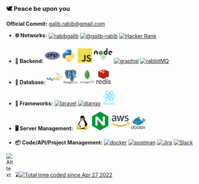 ### 🕊️ Peace be upon you
**Official Commit:** [galib.rabib@gmail.com](mailto:galib.rabib@gmail.com)
<!-- <hr> -->

- <strong>🌐 Networks:</strong> <a href="https://linkedin.com/in/rabibgalib" target="blank"><img align="center" src="https://raw.githubusercontent.com/rahuldkjain/github-profile-readme-generator/master/src/images/icons/Social/linked-in-alt.svg" alt="rabibgalib" height="20" width="20" /></a>
<a href="https://medium.com/@galib-rabib" target="blank"><img align="center" src="https://raw.githubusercontent.com/rahuldkjain/github-profile-readme-generator/master/src/images/icons/Social/medium.svg" alt="@galib-rabib" height="20" width="20" /></a>
<a href="https://www.hackerrank.com/galib_rabib" target="blank"><img align="center" src="https://upload.wikimedia.org/wikipedia/commons/thumb/4/40/HackerRank_Icon-1000px.png/800px-HackerRank_Icon-1000px.png" alt="Hacker Rank" height="20" width="20" /></a>

- <strong>🔧 Backend:</strong> <a href="https://www.php.net" target="_blank" rel="noreferrer"> <img src="https://raw.githubusercontent.com/devicons/devicon/master/icons/php/php-original.svg" alt="php" width="40" height="40"/></a> 
<a href="https://www.python.org" target="_blank" rel="noreferrer"> <img src="https://raw.githubusercontent.com/devicons/devicon/master/icons/python/python-original.svg" alt="python" width="40" height="40"/></a>
<a href="https://developer.mozilla.org/en-US/docs/Web/JavaScript" target="_blank" rel="noreferrer"> <img src="https://raw.githubusercontent.com/devicons/devicon/master/icons/javascript/javascript-original.svg" alt="javascript" width="40" height="40"/></a>
<a href="https://nodejs.org" target="_blank" rel="noreferrer"> <img src="https://raw.githubusercontent.com/devicons/devicon/master/icons/nodejs/nodejs-original-wordmark.svg" alt="nodejs" width="50" height="50"/></a>
<a href="https://graphql.org" target="_blank" rel="noreferrer"> <img src="https://www.vectorlogo.zone/logos/graphql/graphql-icon.svg" alt="graphql" width="40" height="40"/></a>
<a href="https://www.rabbitmq.com" target="_blank" rel="noreferrer"> <img src="https://www.vectorlogo.zone/logos/rabbitmq/rabbitmq-icon.svg" alt="rabbitMQ" width="40" height="40"/></a>
<!-- <a href="https://expressjs.com" target="_blank" rel="noreferrer"> <img src="https://raw.githubusercontent.com/devicons/devicon/master/icons/express/express-original-wordmark.svg" alt="express" width="40" height="40"/> </a> -->
<!-- <a href="https://golang.org" target="_blank" rel="noreferrer"> <img src="https://raw.githubusercontent.com/devicons/devicon/master/icons/go/go-original.svg" alt="go" width="40" height="40"/> </a> -->

- <strong>💾 Database:</strong>
     <a href="https://www.mysql.com/" target="_blank" rel="noreferrer"> <img src="https://raw.githubusercontent.com/devicons/devicon/master/icons/mysql/mysql-original-wordmark.svg" alt="mysql" width="40" height="40"/></a>
     <a href="https://www.postgresql.org" target="_blank" rel="noreferrer"> <img src="https://raw.githubusercontent.com/devicons/devicon/master/icons/postgresql/postgresql-original-wordmark.svg" alt="postgresql" width="40" height="40"/></a>
     <a href="https://www.mongodb.com/" target="_blank" rel="noreferrer"> <img src="https://raw.githubusercontent.com/devicons/devicon/master/icons/mongodb/mongodb-original-wordmark.svg" alt="mongodb" width="40" height="40"/></a>
     <a href="https://redis.io" target="_blank" rel="noreferrer"> <img src="https://raw.githubusercontent.com/devicons/devicon/master/icons/redis/redis-original-wordmark.svg" alt="redis" width="40" height="40"/></a>


- <strong>🧱 Frameworks:</strong>
     <a href="https://laravel.com/" target="_blank" rel="noreferrer"> <img src="https://avatars.githubusercontent.com/u/958072?s=40&v=4" alt="laravel" width="40" height="40"/></a>
     <a href="https://www.djangoproject.com/" target="_blank" rel="noreferrer"> <img src="https://cdn.worldvectorlogo.com/logos/django.svg" alt="django" width="40" height="40"/></a>
     <a href="https://reactjs.org/" target="_blank" rel="noreferrer"> <img src="https://raw.githubusercontent.com/devicons/devicon/master/icons/react/react-original-wordmark.svg" alt="react" width="40" height="40"/></a>
</p>

- <strong>🖥️ Server Management:</strong>
     <a href="https://www.linux.org/" target="_blank" rel="noreferrer"> <img src="https://raw.githubusercontent.com/devicons/devicon/master/icons/linux/linux-original.svg" alt="linux" width="40" height="40"/></a>
     <a href="https://www.nginx.com" target="_blank" rel="noreferrer"> <img src="https://raw.githubusercontent.com/devicons/devicon/master/icons/nginx/nginx-original.svg" alt="nginx" width="50" height="50"/></a>
     <a href="https://aws.amazon.com" target="_blank" rel="noreferrer"> <img src="https://raw.githubusercontent.com/devicons/devicon/master/icons/amazonwebservices/amazonwebservices-original-wordmark.svg" alt="aws" width="50" height="50"/></a>
     <a href="https://www.docker.com/" target="_blank" rel="noreferrer"> <img src="https://raw.githubusercontent.com/devicons/devicon/master/icons/docker/docker-original-wordmark.svg" alt="docker" width="40" height="40"/></a>
</p>

- <strong>📦 Code/API/Project Management:</strong>
     <a href="https://github.com/" target="_blank" rel="noreferrer"> <img src="https://www.vectorlogo.zone/logos/git-scm/git-scm-icon.svg" alt="docker" width="40" height="40"/></a>
     <a href="https://www.postman.com/" target="_blank" rel="noreferrer"> <img src="https://www.vectorlogo.zone/logos/getpostman/getpostman-icon.svg" alt="postman" width="40" height="40"/></a>
     <a href="https://www.atlassian.com/software/jira" target="_blank" rel="noreferrer"> <img src="https://avatars.githubusercontent.com/u/168166?s=40&v=4" alt="Jira" width="40" height="40"/></a>
     <a href="https://slack.com/" target="_blank" rel="noreferrer"> <img src="https://a.slack-edge.com/80588/marketing/img/meta/slack_hash_256.png" alt="Slack" width="40" height="40"/></a>
</p>


<!--
<p>&nbsp;<img align="center" src="https://github-readme-stats.vercel.app/api?username=rabibhossain&show_icons=true&locale=en" alt="rabibhossain" /></p>
-->


<!-- 
Find me on  [<img alt="alt_text" width="90px" src="https://github.com/RabibHossain/RabibHossain/blob/portfolio-logos/medium-logo.webp" />](https://galib-rabib.medium.com/)  [<img alt="alt_text" width="70px" src="https://github.com/RabibHossain/RabibHossain/blob/portfolio-logos/LinkedIn_Logo.svg.png" />]([https://www.google.com/](https://www.linkedin.com/in/rabibgalib/))


-->

<!--
**RabibHossain/RabibHossain** is a ✨ _special_ ✨ repository because its `README.md` (this file) appears on your GitHub profile.

Here are some ideas to get you started:

- 🔭 I’m currently working on ...
- 🌱 I’m currently learning ...
- 👯 I’m looking to collaborate on ...
- 🤔 I’m looking for help with ...
- 💬 Ask me about ...
- 📫 How to reach me: ...
- 😄 Pronouns: ...
- ⚡ Fun fact: ...
-->
<img 
     src="https://parrotify.github.io/baseparrots/original.gif" 
     alt="Alt text" 
     title="Optional title"
     style="width: 20px; display: inline-block;"> ⌛<a href="https://wakatime.com/@1ca428f8-b90b-4ed8-b2c1-1870e44de261"><img src="https://wakatime.com/badge/user/1ca428f8-b90b-4ed8-b2c1-1870e44de261.svg" alt="Total time coded since Apr 27 2022" /></a>     
